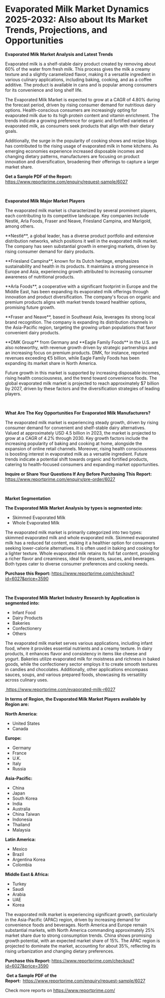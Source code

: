 <p><h1>Evaporated Milk Market Dynamics 2025-2032: Also about Its Market Trends, Projections, and Opportunities</h1></p><p><strong>Evaporated Milk Market Analysis and Latest Trends</strong></p>
<p><p>Evaporated milk is a shelf-stable dairy product created by removing about 60% of the water from fresh milk. This process gives the milk a creamy texture and a slightly caramelized flavor, making it a versatile ingredient in various culinary applications, including baking, cooking, and as a coffee additive. The product is available in cans and is popular among consumers for its convenience and long shelf life.</p><p>The Evaporated Milk Market is expected to grow at a CAGR of 4.80% during the forecast period, driven by rising consumer demand for nutritious dairy options. Health-conscious consumers are increasingly opting for evaporated milk due to its high protein content and vitamin enrichment. The trends indicate a growing preference for organic and fortified varieties of evaporated milk, as consumers seek products that align with their dietary goals.</p><p>Additionally, the surge in the popularity of cooking shows and recipe blogs has contributed to the rising usage of evaporated milk in home kitchens. As emerging economies experience increased disposable incomes and changing dietary patterns, manufacturers are focusing on product innovation and diversification, broadening their offerings to capture a larger market share.</p></p>
<p><strong>Get a Sample PDF of the Report:&nbsp;</strong> <a href="https://www.reportprime.com/enquiry/request-sample/6027?utm_campaign=3274&utm_medium=2&utm_source=Github&utm_content=ia&utm_term=19032025&utm_id=evaporated-milk">https://www.reportprime.com/enquiry/request-sample/6027</a></p>
<p>&nbsp;</p>
<p><strong>Evaporated Milk Major Market Players</strong></p>
<p><p>The evaporated milk market is characterized by several prominent players, each contributing to its competitive landscape. Key companies include Nestlé, Arla Foods, Fraser and Neave, Friesland Campina, and Marigold, among others. </p><p>**Nestlé**, a global leader, has a diverse product portfolio and extensive distribution networks, which positions it well in the evaporated milk market. The company has seen substantial growth in emerging markets, driven by rising consumer demand for dairy products.</p><p>**Friesland Campina**, known for its Dutch heritage, emphasizes sustainability and health in its products. It maintains a strong presence in Europe and Asia, experiencing growth attributed to increasing consumer awareness of nutritional products. </p><p>**Arla Foods**, a cooperative with a significant footprint in Europe and the Middle East, has been expanding its evaporated milk offerings through innovation and product diversification. The company's focus on organic and premium products aligns with market trends toward healthier options, promising future growth.</p><p>**Fraser and Neave**, based in Southeast Asia, leverages its strong local brand recognition. The company is expanding its distribution channels in the Asia-Pacific region, targeting the growing urban populations that favor convenient dairy products.</p><p>**DMK Group** from Germany and **Eagle Family Foods** in the U.S. are also noteworthy, with revenue growth driven by strategic partnerships and an increasing focus on premium products. DMK, for instance, reported revenues exceeding €5 billion, while Eagle Family Foods has been expanding its market share in North America.</p><p>Future growth in this market is supported by increasing disposable incomes, rising health consciousness, and the trend toward convenience foods. The global evaporated milk market is projected to reach approximately $7 billion by 2027, driven by these factors and the diversification strategies of leading players.</p></p>
<p>&nbsp;</p>
<p><strong>What Are The Key Opportunities For Evaporated Milk Manufacturers?</strong></p>
<p><p>The evaporated milk market is experiencing steady growth, driven by rising consumer demand for convenient and shelf-stable dairy alternatives. Valued at approximately USD 4.5 billion in 2023, the market is projected to grow at a CAGR of 4.2% through 2030. Key growth factors include the increasing popularity of baking and cooking at home, alongside the expansion of online retail channels. Moreover, rising health consciousness is boosting interest in evaporated milk as a versatile ingredient. Future trends indicate a potential shift towards organic and fortified products, catering to health-focused consumers and expanding market opportunities.</p></p>
<p><strong>Inquire or Share Your Questions If Any Before Purchasing This Report:</strong> <a href="https://www.reportprime.com/enquiry/pre-order/6027?utm_campaign=3274&utm_medium=2&utm_source=Github&utm_content=ia&utm_term=19032025&utm_id=evaporated-milk">https://www.reportprime.com/enquiry/pre-order/6027</a></p>
<p>&nbsp;</p>
<p><strong>Market Segmentation</strong></p>
<p><strong>The Evaporated Milk Market Analysis by types is segmented into:</strong></p>
<p><ul><li>Skimmed Evaporated Milk</li><li>Whole Evaporated Milk</li></ul></p>
<p><p>The evaporated milk market is primarily categorized into two types: skimmed evaporated milk and whole evaporated milk. Skimmed evaporated milk has a reduced fat content, making it a healthier option for consumers seeking lower-calorie alternatives. It is often used in baking and cooking for a lighter texture. Whole evaporated milk retains its full fat content, providing a richer flavor and creaminess, ideal for desserts, sauces, and beverages. Both types cater to diverse consumer preferences and cooking needs.</p></p>
<p><strong>Purchase this Report:&nbsp;</strong><a href="https://www.reportprime.com/checkout?id=6027&price=3590&utm_campaign=3274&utm_medium=2&utm_source=Github&utm_content=ia&utm_term=19032025&utm_id=evaporated-milk">https://www.reportprime.com/checkout?id=6027&price=3590</a></p>
<p>&nbsp;</p>
<p><strong>The Evaporated Milk Market Industry Research by Application is segmented into:</strong></p>
<p><ul><li>Infant Food</li><li>Dairy Products</li><li>Bakeries</li><li>Confectionery</li><li>Others</li></ul></p>
<p><p>The evaporated milk market serves various applications, including infant food, where it provides essential nutrients and a creamy texture. In dairy products, it enhances flavor and consistency in items like cheese and yogurt. Bakeries utilize evaporated milk for moistness and richness in baked goods, while the confectionery sector employs it to create smooth textures in candies and chocolates. Additionally, other applications encompass sauces, soups, and various prepared foods, showcasing its versatility across culinary uses.</p></p>
<p><a href="https://www.reportprime.com/evaporated-milk-r6027?utm_campaign=3274&utm_medium=2&utm_source=Github&utm_content=ia&utm_term=19032025&utm_id=evaporated-milk">&nbsp;https://www.reportprime.com/evaporated-milk-r6027</a></p>
<p><strong>In terms of Region, the Evaporated Milk Market Players available by Region are:</strong></p>
<p>
    <p> <strong> North America: </strong>
        <ul>
            <li>United States</li>
            <li>Canada</li>
        </ul>
        </p> 
    <p> <strong> Europe: </strong>
        <ul>
            <li>Germany</li>
            <li>France</li>
            <li>U.K.</li>
            <li>Italy</li>
            <li>Russia</li>
        </ul>
        </p> 
    <p> <strong> Asia-Pacific: </strong>
        <ul>
            <li>China</li>
            <li>Japan</li>
            <li>South Korea</li>
            <li>India</li>
            <li>Australia</li>
            <li>China Taiwan</li>
            <li>Indonesia</li>
            <li>Thailand</li>
            <li>Malaysia</li>
        </ul>
        </p> 
    <p> <strong> Latin America: </strong>
        <ul>
            <li>Mexico</li>
            <li>Brazil</li>
            <li>Argentina Korea</li>
            <li>Colombia</li>
        </ul>
        </p> 
    <p> <strong> Middle East & Africa: </strong>
        <ul>
            <li>Turkey</li>
            <li>Saudi</li>
            <li>Arabia</li>
            <li>UAE</li>
            <li>Korea</li>
        </ul>
    </p>
    </p>
<p><p>The evaporated milk market is experiencing significant growth, particularly in the Asia-Pacific (APAC) region, driven by increasing demand for convenience foods and beverages. North America and Europe remain substantial markets, with North America commanding approximately 25% market share due to strong consumption trends. China shows promising growth potential, with an expected market share of 15%. The APAC region is projected to dominate the market, accounting for about 35%, reflecting its rising urbanization and changing dietary preferences.</p></p>
<p><strong>Purchase this Report: </strong><a href="https://www.reportprime.com/checkout?id=6027&price=3590&utm_campaign=3274&utm_medium=2&utm_source=Github&utm_content=ia&utm_term=19032025&utm_id=evaporated-milk">https://www.reportprime.com/checkout?id=6027&price=3590</a></p>
<p>&nbsp;<strong>Get a Sample PDF of the Report:&nbsp;&nbsp;</strong><a href="https://www.reportprime.com/enquiry/request-sample/6027?utm_campaign=3274&utm_medium=2&utm_source=Github&utm_content=ia&utm_term=19032025&utm_id=evaporated-milk">https://www.reportprime.com/enquiry/request-sample/6027</a></p>
<p><strong></strong></p>
<p>Check more reports on <a href="https://www.reportprime.com/?utm_campaign=3274&utm_medium=2&utm_source=Github&utm_content=ia&utm_term=19032025&utm_id=evaporated-milk">https://www.reportprime.com/</a></p>
